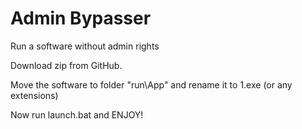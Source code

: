 # Admin Bypasser
Run a software without admin rights


Download zip from GitHub.

Move the software to folder "run\App" and rename it to 1.exe (or any extensions)

Now run launch.bat and ENJOY!

